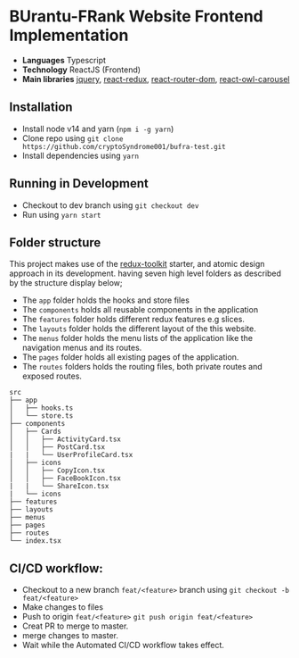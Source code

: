 # BUrantu-FRank Website Frontend Implementation

- **Languages** Typescript
- **Technology** ReactJS  (Frontend)
- **Main libraries** [jquery](https://www.npmjs.com/package/jquery), [react-redux](https://www.npmjs.com/package/react-redux), [react-router-dom](https://www.npmjs.com/package/react-router-dom), [react-owl-carousel](https://www.npmjs.com/package/react-owl-carousel)

## Installation
- Install node v14 and yarn (`npm i -g yarn`)
- Clone repo using `git clone https://github.com/cryptoSyndrome001/bufra-test.git`
- Install dependencies using `yarn` 

## Running in Development
- Checkout to dev branch using `git checkout dev`
- Run using `yarn start`

## Folder structure

This project makes use of the [redux-toolkit](https://redux-toolkit.js.org/) starter, and atomic design approach in its development.
having seven high level folders as described by the structure display below;

- The `app` folder holds the hooks and store files
- The `components` holds all reusable components in the application
- The `features` folder holds different redux features e.g slices.
- The `layouts` folder holds the different layout of the this website.
- The `menus` folder holds the menu lists of the application like the navigation menus and its routes.
- The `pages` folder holds all existing pages of the application.
- The `routes` folders holds the routing files, both private routes and exposed routes.


```
src
├── app
│   ├── hooks.ts
│   └── store.ts
├── components
│   ├── Cards
│   │   ├── ActivityCard.tsx
│   │   ├── PostCard.tsx
|   |   └── UserProfileCard.tsx
│   ├── icons
│   │   ├── CopyIcon.tsx
│   │   ├── FaceBookIcon.tsx
|   |   └── ShareIcon.tsx
|   └── icons
├── features
├── layouts
├── menus
├── pages
├── routes
└── index.tsx
```

## CI/CD workflow:

- Checkout to a new branch `feat/<feature>` branch using `git checkout -b feat/<feature>`
- Make changes to files
- Push to origin `feat/<feature>` `git push origin feat/<feature>`
- Creat PR to merge to master.
- merge changes to master.
- Wait while the Automated CI/CD workflow takes effect.